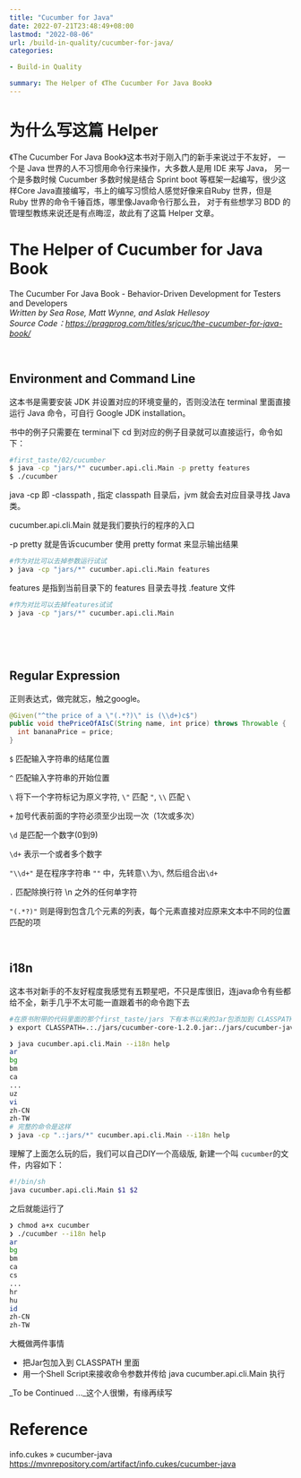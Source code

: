 ```yaml
---
title: "Cucumber for Java"
date: 2022-07-21T23:48:49+08:00
lastmod: "2022-08-06"
url: /build-in-quality/cucumber-for-java/
categories:

- Build-in Quality

summary: The Helper of 《The Cucumber For Java Book》
---
```


# 为什么写这篇 Helper

《The Cucumber For Java Book》这本书对于刚入门的新手来说过于不友好，
一个是 Java 世界的人不习惯用命令行来操作，大多数人是用 IDE 来写 Java，
另一个是多数时候 Cucumber 多数时候是结合 Sprint boot 等框架一起编写，很少这样Core Java直接编写，书上的编写习惯给人感觉好像来自Ruby 世界，但是 Ruby 世界的命令千锤百炼，哪里像Java命令行那么丑，
对于有些想学习 BDD 的管理型教练来说还是有点晦涩，故此有了这篇 Helper 文章。
    
    

# The Helper of Cucumber for Java Book

The Cucumber For Java Book - Behavior-Driven Development for Testers and Developers  
*Written by Sea Rose, Matt Wynne, and Aslak Hellesoy*  
*Source Code：https://pragprog.com/titles/srjcuc/the-cucumber-for-java-book/*  

​     

## Environment and Command Line


这本书是需要安装 JDK 并设置对应的环境变量的，否则没法在 terminal 里面直接运行 Java 命令，可自行 Google JDK installation。

书中的例子只需要在 terminal下 cd 到对应的例子目录就可以直接运行，命令如下：

```bash
#first_taste/02/cucumber
$ java -cp "jars/*" cucumber.api.cli.Main -p pretty features
$ ./cucumber
```

java -cp 即 -classpath , 指定 classpath 目录后，jvm 就会去对应目录寻找 Java 类。

cucumber.api.cli.Main 就是我们要执行的程序的入口

-p pretty 就是告诉cucumber 使用 pretty format 来显示输出结果

```bash
#作为对比可以去掉参数运行试试
❯ java -cp "jars/*" cucumber.api.cli.Main features
```

features 是指到当前目录下的 features 目录去寻找 .feature 文件

```bash
#作为对比可以去掉features试试
❯ java -cp "jars/*" cucumber.api.cli.Main
```

​     

​      



## Regular Expression

正则表达式，做完就忘，触之google。

```java
@Given("^the price of a \"(.*?)\" is (\\d+)c$")
public void thePriceOfAIsC(String name, int price) throws Throwable {
  int bananaPrice = price;
}
```

`$` 匹配输入字符串的结尾位置

`^`  匹配输入字符串的开始位置

`\`  将下一个字符标记为原义字符, `\"` 匹配 `"`, `\\` 匹配 `\`

`+` 加号代表前面的字符必须至少出现一次（1次或多次）

`\d` 是匹配一个数字(0到9)

 `\d+` 表示一个或者多个数字

`"\\d+"` 是在程序字符串 `""` 中，先转意`\\`为`\`, 然后组合出`\d+`

`.`  匹配除换行符 \n 之外的任何单字符

`"(.*?)"` 则是得到包含几个元素的列表，每个元素直接对应原来文本中不同的位置匹配的项

​    
## i18n

这本书对新手的不友好程度我感觉有五颗星吧，不只是库很旧，连java命令有些都给不全，新手几乎不太可能一直跟着书的命令跑下去

```bash
#在原书附带的代码里面的那个first_taste/jars 下有本书以来的Jar包添加到 CLASSPATH 里面
❯ export CLASSPATH=.:./jars/cucumber-core-1.2.0.jar:./jars/cucumber-java-1.2.0.jar:./jars/cucumber-jvm-deps-1.0.3.jar:./jars/gherkin-2.12.2.jar:./jars/junit-4.11.jar 

❯ java cucumber.api.cli.Main --i18n help
ar
bg
bm
ca
...
uz
vi
zh-CN
zh-TW
# 完整的命令是这样
❯ java -cp ".:jars/*" cucumber.api.cli.Main --i18n help
```

理解了上面怎么玩的后，我们可以自己DIY一个高级版, 新建一个叫 `cucumber`的文件，内容如下：

```bash
#!/bin/sh
java cucumber.api.cli.Main $1 $2
```

之后就能运行了
```bash
❯ chmod a+x cucumber
❯ ./cucumber --i18n help
ar
bg
bm
ca
cs
...
hr
hu
id
zh-CN
zh-TW
```

大概做两件事情

* 把Jar包加入到 CLASSPATH 里面
* 用一个Shell Script来接收命令参数并传给 java cucumber.api.cli.Main 执行

_To be Continued ..._这个人很懒，有缘再续写



# Reference

info.cukes » cucumber-java   
https://mvnrepository.com/artifact/info.cukes/cucumber-java
